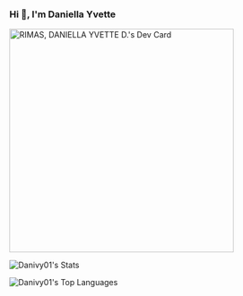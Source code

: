 ### Hi 👋, I'm Daniella Yvette


<a href="https://app.daily.dev/rimasdaniellayvetted"><img src="https://api.daily.dev/devcards/574ab478de4345568e1367487aac8350.png?r=l0z" width="400" alt="RIMAS, DANIELLA YVETTE D.'s Dev Card"/></a>

![Danivy01's Stats](https://github-readme-stats.vercel.app/api?username=Danivy01&theme=dracula&show_icons=true&hide_border=true&count_private=true)

![Danivy01's Top Languages](https://github-readme-stats.vercel.app/api/top-langs/?username=Danivy01&theme=dracula&show_icons=true&hide_border=true&layout=compact)


